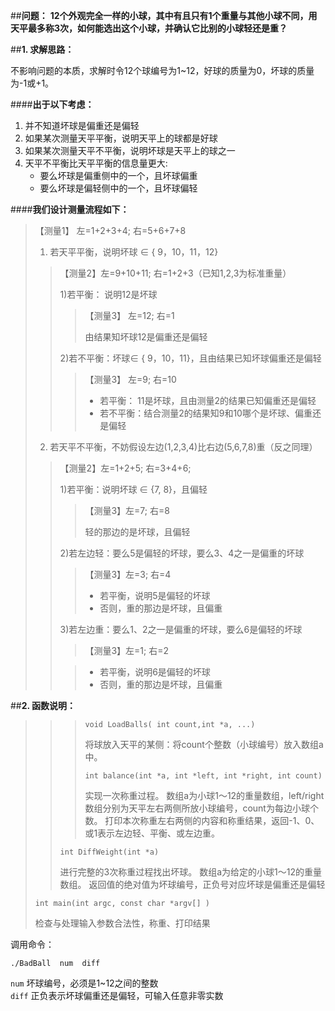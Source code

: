 ##**问题：**
**12个外观完全一样的小球，其中有且只有1个重量与其他小球不同，用天平最多称3次，如何能选出这个小球，并确认它比别的小球轻还是重？**


##**1. 求解思路：**

不影响问题的本质，求解时令12个球编号为1~12，好球的质量为0，坏球的质量为-1或+1。

####**出于以下考虑：**

1. 并不知道坏球是偏重还是偏轻
2. 如果某次测量天平平衡，说明天平上的球都是好球
3. 如果某次测量天平不平衡，说明坏球是天平上的球之一
4. 天平不平衡比天平平衡的信息量更大:
    + 要么坏球是偏重侧中的一个，且坏球偏重
    + 要么坏球是偏轻侧中的一个，且坏球偏轻


####**我们设计测量流程如下：**
>【测量1】 左=1+2+3+4;       右=5+6+7+8
>
>1. 若天平平衡，说明坏球 ∈ { 9，10，11，12}
>>
>>【测量2】左=9+10+11;       右=1+2+3（已知1,2,3为标准重量）
>>
>>1)若平衡：   说明12是坏球
>>
>>>【测量3】 左=12;      右=1
>>>
>>> 由结果知坏球12是偏重还是偏轻
>>
>>2)若不平衡：坏球∈ { 9，10，11}，且由结果已知坏球偏重还是偏轻
>>
>>>	【测量3】 左=9;      右=10
>>>
>>>- 若平衡：  11是坏球，且由测量2的结果已知偏重还是偏轻
>>>- 若不平衡：结合测量2的结果知9和10哪个是坏球、偏重还是偏轻
>
>2. 若天平不平衡，不妨假设左边(1,2,3,4)比右边(5,6,7,8)重（反之同理）
>>【测量2】左=1+2+5;     右=3+4+6;
>>
>>1)若平衡：说明坏球 ∈ {7, 8}，且偏轻
>>
>>>【测量3】左=7;        右=8
>>>
>>> 轻的那边的是坏球，且偏轻
>>
>>2)若左边轻：要么5是偏轻的坏球，要么3、4之一是偏重的坏球
>>
>>>【测量3】左=3;	       右=4
>>>
>>>+ 若平衡，说明5是偏轻的坏球
>>>+ 否则，重的那边是坏球，且偏重
>>
>>3)若左边重：要么1、2之一是偏重的坏球，要么6是偏轻的坏球
>>
>>>【测量3】左=1;        右=2
>>
>>>+ 若平衡，说明6是偏轻的坏球
>>>+ 否则，重的那边是坏球，且偏重

##**2. 函数说明：**

>>> `void LoadBalls( int count,int *a, ...) `
>>>
>>>   将球放入天平的某侧：将count个整数（小球编号）放入数组a中。
>>>
>>> `int balance(int *a, int *left, int *right, int count)`
>>>   
>>>    实现一次称重过程。
>>>    数组a为小球1～12的重量数组，left/right数组分别为天平左右两侧所放小球编号，count为每边小球个数。
>>>    打印本次称重左右两侧的内容和称重结果，返回-1、0、或1表示左边轻、平衡、或左边重。
>>
>> `int DiffWeight(int *a)`
>>
>>    进行完整的3次称重过程找出坏球。
>>    数组a为给定的小球1～12的重量数组。
>>    返回值的绝对值为坏球编号，正负号对应坏球是偏重还是偏轻
>
> `int main(int argc, const char *argv[] )`
>
>    检查与处理输入参数合法性，称重、打印结果

调用命令：
```shell
./BadBall  num  diff
```
`num` 坏球编号，必须是1~12之间的整数  
`diff` 正负表示坏球偏重还是偏轻，可输入任意非零实数  
